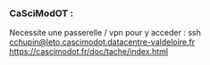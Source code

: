 

### CaSciModOT :

Necessite une passerelle / vpn pour y acceder :
ssh cchupin@leto.cascimodot.datacentre-valdeloire.fr
https://cascimodot.fr/doc/tache/index.html




